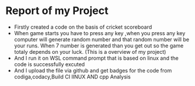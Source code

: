 # Report of my Project
* Firstly created a code on the basis of cricket scoreboard
* When game starts you have to press any key ,when you press any key computer will generate random number and that random number will be your runs. When 7 number is generated than you get out so the game totaly depends on your luck. (This is a overview of my project)
* And I run it on WSL command prompt that is based on linux and the code is successfully excuted
* And I upload the file via github and get badges for the code from codiga,codacy,Build CI lINUX AND cpp Analysis
